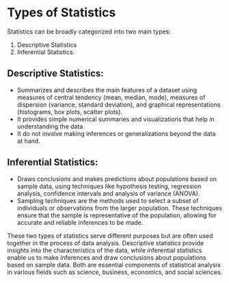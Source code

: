 # Types of Statistics
Statistics can be broadly categorized into two main types: 
1. Descriptive Statistics
2. Inferential Statistics.

## Descriptive Statistics:
- Summarizes and describes the main features of a dataset using measures of central tendency (mean, median, mode), measures of dispersion (variance, standard deviation), and graphical representations (histograms, box plots, scatter plots).
- It provides simple numerical summaries and visualizations that help in understanding the data.
- It do not involve making inferences or generalizations beyond the data at hand.

## Inferential Statistics:
- Draws conclusions and makes predictions about populations based on sample data, using techniques like hypothesis testing, regression analysis, confidence intervals and analysis of variance (ANOVA).
- Sampling techniques are the methods used to select a subset of individuals or observations from the larger population. These techniques ensure that the sample is representative of the population, allowing for accurate and reliable inferences to be made.
  

These two types of statistics serve different purposes but are often used together in the process of data analysis. Descriptive statistics provide insights into the characteristics of the data, while inferential statistics enable us to make inferences and draw conclusions about populations based on sample data. Both are essential components of statistical analysis in various fields such as science, business, economics, and social sciences.
